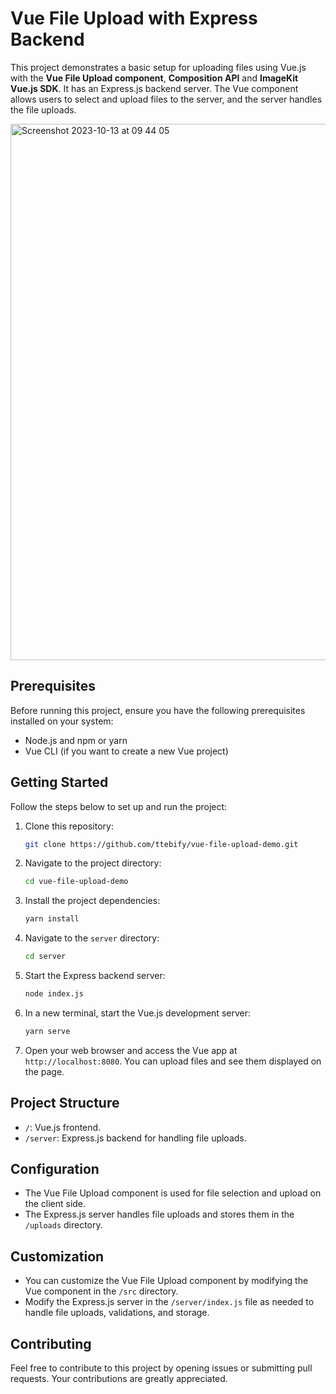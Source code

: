 # Vue File Upload with Express Backend

This project demonstrates a basic setup for uploading files using Vue.js with the **Vue File Upload component**, **Composition API** and **ImageKit Vue.js SDK**. It has an Express.js backend server. The Vue component allows users to select and upload files to the server, and the server handles the file uploads.

<img width="858" alt="Screenshot 2023-10-13 at 09 44 05" src="https://github.com/ttebify/vue-file-upload-demo/assets/86431009/b322dc45-7ea1-4899-a8b0-2b3644150da5">

## Prerequisites

Before running this project, ensure you have the following prerequisites installed on your system:

- Node.js and npm or yarn
- Vue CLI (if you want to create a new Vue project)

## Getting Started

Follow the steps below to set up and run the project:

1. Clone this repository:

   ```sh
   git clone https://github.com/ttebify/vue-file-upload-demo.git
   ```

2. Navigate to the project directory:

   ```sh
   cd vue-file-upload-demo
   ```

3. Install the project dependencies:

   ```sh
   yarn install
   ```

4. Navigate to the `server` directory:

   ```sh
   cd server
   ```

6. Start the Express backend server:

   ```sh
   node index.js
   ```

7. In a new terminal, start the Vue.js development server:

   ```sh
   yarn serve
   ```

8. Open your web browser and access the Vue app at `http://localhost:8080`. You can upload files and see them displayed on the page.

## Project Structure

- `/`: Vue.js frontend.
- `/server`: Express.js backend for handling file uploads.

## Configuration

- The Vue File Upload component is used for file selection and upload on the client side.
- The Express.js server handles file uploads and stores them in the `/uploads` directory.

## Customization

- You can customize the Vue File Upload component by modifying the Vue component in the `/src` directory.
- Modify the Express.js server in the `/server/index.js` file as needed to handle file uploads, validations, and storage.

## Contributing

Feel free to contribute to this project by opening issues or submitting pull requests. Your contributions are greatly appreciated.
